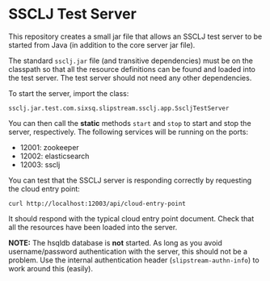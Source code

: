 SSCLJ Test Server
=================

This repository creates a small jar file that allows an SSCLJ
test server to be started from Java (in addition to the core server
jar file).

The standard `ssclj.jar` file (and transitive dependencies) must be on
the classpath so that all the resource definitions can be found and
loaded into the test server.  The test server should not need any
other dependencies.

To start the server, import the class:

    ssclj.jar.test.com.sixsq.slipstream.ssclj.app.SscljTestServer

You can then call the **static** methods `start` and `stop` to start
and stop the server, respectively. The following services will be
running on the ports:

 - 12001: zookeeper
 - 12002: elasticsearch
 - 12003: ssclj

You can test that the SSCLJ server is responding correctly by
requesting the cloud entry point:

    curl http://localhost:12003/api/cloud-entry-point

It should respond with the typical cloud entry point document. Check
that all the resources have been loaded into the server.

**NOTE:** The hsqldb database is **not** started.  As long as you
avoid username/password authentication with the server, this should
not be a problem.  Use the internal authentication header
(`slipstream-authn-info`) to work around this (easily).
  
